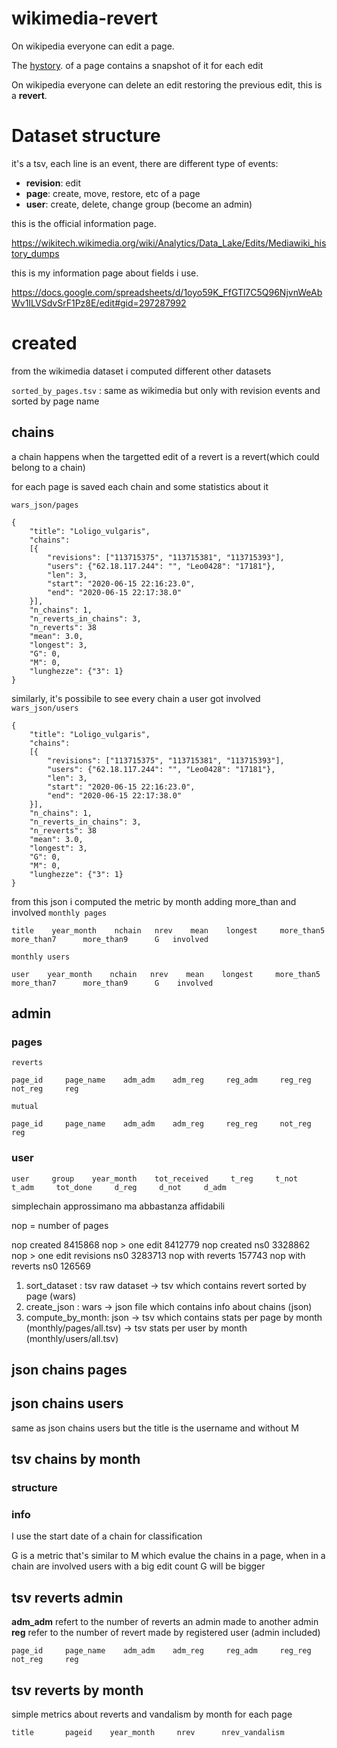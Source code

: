 # wikimedia-revert
On wikipedia everyone can edit a page.

The [hystory](https://en.wikipedia.org/w/index.php?title=Volcanic_rock&action=history). of a page contains a snapshot of it for each edit 


On wikipedia everyone can delete an edit restoring the previous edit, this is a **revert**.

# Dataset structure 

it's a tsv, each line is an event, there are different type of events: 
- **revision**: edit 
- **page**: create, move, restore, etc of a page  
- **user**: create, delete, change group (become an admin) 

this is the official information page.

https://wikitech.wikimedia.org/wiki/Analytics/Data_Lake/Edits/Mediawiki_history_dumps

this is my information page about fields i use. 

https://docs.google.com/spreadsheets/d/1oyo59K_FfGTl7C5Q96NjvnWeAbWv1ILVSdvSrF1Pz8E/edit#gid=297287992


# created 
from the wikimedia dataset i computed different other datasets


```sorted_by_pages.tsv``` : same as wikimedia but only with revision events and sorted by page name

## chains 
a chain happens when the targetted edit of a revert is a revert(which could belong to a chain)

for each page is saved each chain and some statistics about it 

```wars_json/pages```
```
{
    "title": "Loligo_vulgaris", 
    "chains": 
    [{
        "revisions": ["113715375", "113715381", "113715393"], 
        "users": {"62.18.117.244": "", "Leo0428": "17181"}, 
        "len": 3, 
        "start": "2020-06-15 22:16:23.0", 
        "end": "2020-06-15 22:17:38.0"
    }], 
    "n_chains": 1, 
    "n_reverts_in_chains": 3, 
    "n_reverts": 38
    "mean": 3.0, 
    "longest": 3, 
    "G": 0,
    "M": 0, 
    "lunghezze": {"3": 1}
}
```
similarly, it's possibile to see every chain a user got involved 
```wars_json/users```
```
{
    "title": "Loligo_vulgaris", 
    "chains": 
    [{
        "revisions": ["113715375", "113715381", "113715393"], 
        "users": {"62.18.117.244": "", "Leo0428": "17181"}, 
        "len": 3, 
        "start": "2020-06-15 22:16:23.0", 
        "end": "2020-06-15 22:17:38.0"
    }], 
    "n_chains": 1, 
    "n_reverts_in_chains": 3, 
    "n_reverts": 38
    "mean": 3.0, 
    "longest": 3, 
    "G": 0,
    "M": 0, 
    "lunghezze": {"3": 1}
}
```
from this json i computed the metric by month adding more_than and involved
```monthly pages```
```
title    year_month    nchain   nrev    mean    longest     more_than5      more_than7      more_than9      G   involved
```

```monthly users```
``` 
user    year_month    nchain   nrev    mean    longest     more_than5      more_than7      more_than9      G    involved
```


## admin

### pages

```reverts```
```
page_id     page_name    adm_adm    adm_reg     reg_adm     reg_reg     not_reg     reg
```

```mutual```

```
page_id     page_name    adm_adm    adm_reg     reg_reg     not_reg     reg
```

### user
```
user     group    year_month    tot_received     t_reg     t_not     t_adm     tot_done     d_reg     d_not     d_adm    
```













simplechain approssimano ma abbastanza affidabili

nop = number of pages

nop created                     8415868
nop > one edit                  8412779 
nop created ns0                 3328862
nop > one edit revisions ns0    3283713
nop with reverts                 157743
nop with reverts ns0             126569


1) sort_dataset : tsv raw dataset -> tsv which contains revert sorted by page (wars)
2) create_json  : wars -> json file which contains info about chains (json)
3) compute_by_month: json -> tsv which contains stats per page by month (monthly/pages/all.tsv) -> tsv stats per user by month (monthly/users/all.tsv)

## json chains pages

## json chains users
same as json chains users but the title is the username and without M

## tsv chains by month

### structure 

### info
I use the start date of a chain for classification 

G is a metric that's similar to M which evalue the chains in a page, when in a chain are involved users with a big edit count G will be bigger


## tsv reverts admin
**adm_adm** refert to the number of reverts an admin made to another admin 
**reg** refer to the number of revert made by registered user (admin included)

```
page_id     page_name    adm_adm    adm_reg     reg_adm     reg_reg     not_reg     reg
```

## tsv reverts by month 
simple metrics about reverts and vandalism by month for each page 

```
title       pageid    year_month     nrev      nrev_vandalism
```


